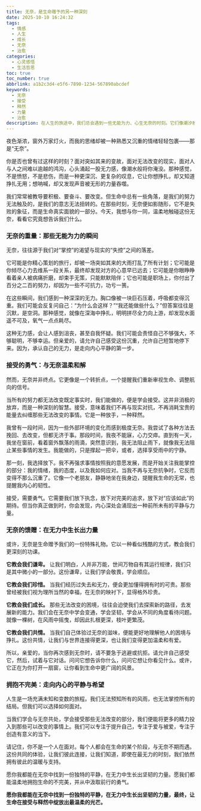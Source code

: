 ```yaml
---
title: 无奈，是生命赠予的另一种深刻
date: 2025-10-10 16:24:32
tags:
  - 情感
  - 人生
  - 成长
  - 无奈
  - 治愈
categories:
  - 心灵感悟
  - 生活哲思
toc: true
toc_number: true
abbrlink: a1b2c3d4-e5f6-7890-1234-567890abcdef
keywords:
  - 无奈
  - 接受
  - 释然
  - 力量
  - 治愈
description: 在人生的旅途中，我们总会遇到一些无能为力、心生无奈的时刻。它们像潮汐般涌来，让人感到沉重。但或许，无奈并非全然是负面情绪，它更像是一面镜子，映照出我们内心的柔软与坚韧。这篇文章，想与你一同探索无奈的深层含义，如何在无力中找到力量，让这份情绪成为我们生命中温柔的提醒，最终走向内心的平静与释然。
---
```


夜色渐浓，窗外万家灯火，而我的思绪却被一种熟悉又沉重的情绪轻轻包裹——那是“无奈”。

你是否也曾有过这样的时刻？面对突如其来的变故，面对无法改变的现实，面对人与人之间难以逾越的鸿沟，心头涌起一股无力感，像潮水般将你淹没。那种感觉，不是愤怒，不是悲伤，而是一种更深沉、更复杂的叹息，它让你想挣扎，却又知道挣扎无用；想呐喊，却又发现声音被无形的力量吞噬。

我们常常被教导要积极、要奋斗、要改变。但生命中总有一些角落，是我们的努力无法触及的，是我们的意志无法扭转的。在那些时刻，无奈便如影随形，它不是失败的象征，而是生命真实面貌的一部分。今天，我想与你一同，温柔地触碰这份无奈，看看它究竟想告诉我们什么。

### 无奈的重量：那些无能为力的瞬间

无奈，往往源于我们对“掌控”的渴望与现实的“失控”之间的落差。

它可能是你精心策划的旅行，却被一场突如其来的大雨打乱了所有计划；它可能是你倾尽心力去维系一段关系，最终却发现对方的心意早已远去；它可能是你眼睁睁看着亲人被病痛折磨，却束手无策，只能默默陪伴；它也可能是职场上，你付出了百分之二百的努力，却因为一些不可抗力，功亏一篑。

在这些瞬间，我们感到一种深深的无力。胸口像被一块巨石压着，呼吸都变得沉重。我们可能会反复问自己：“为什么会这样？”“我还能做些什么？”但答案往往是沉默，是空洞。那种感觉，就像在深海中挣扎，明明拼尽全力向上游，却发现水面遥不可及，氧气一点点耗尽。

这种无力感，会让人感到沮丧，甚至自我怀疑。我们可能会责怪自己不够强大，不够聪明，不够幸运。但亲爱的，请允许自己感受这份沉重，允许自己短暂地停下来。因为，承认自己的无力，是走向内心平静的第一步。

### 接受的勇气：与无奈温柔和解

然而，无奈并非终点。它更像是一个转折点，一个提醒我们重新审视生命、调整航向的信号。

当所有的努力都无法改变既定事实时，我们能做的，便是学会接受。这并非消极的放弃，而是一种深刻的智慧。接受，意味着我们不再与现实对抗，不再消耗宝贵的能量去纠缠那些无法改变的事情。它是一种放手，一种释然。

我曾有一段时间，因为一些外部环境的变化而感到极度无奈。我尝试了各种方法去挽回、去改变，但都无济于事。那段时间，我夜不能寐，心力交瘁。直到有一天，我坐在窗前，看着窗外飘落的雨滴，突然意识到，我无法阻止雨下，就像我无法阻止某些事情的发生。我能做的，只是撑起一把伞，或者，选择享受雨中的宁静。

那一刻，我选择放下。我不再强求事情按照我的意愿发展，而是开始关注我能掌控的部分：我的情绪，我的态度，以及我如何应对。当我不再与无奈抗争时，它反而变得不那么沉重了。它像一个老朋友，静静地坐在我身边，提醒我生命的无常，也提醒我内心的韧性。

接受，需要勇气。它需要我们放下执念，放下对完美的追求，放下对“应该如此”的期待。但当你真正做到时，你会发现，内心深处会涌现出一种前所未有的平静与力量。

### 无奈的馈赠：在无力中生长出力量

或许，无奈是生命赠予我们的一份特殊礼物。它以一种看似残酷的方式，教会我们更深刻的功课。

**它教会我们谦卑。** 让我们明白，人并非万能，世间万物自有其运行规律，我们只是其中微小的一部分。这份谦卑，让我们学会敬畏，学会顺应。

**它教会我们珍惜。** 当我们经历过失去和无力，便会更加懂得拥有时的可贵。那些曾经被我们视为理所当然的幸福，在无奈的映衬下，显得格外珍贵。

**它教会我们成长。** 那些无法改变的困境，往往会迫使我们去探索新的路径，去发展新的能力。我们会在无奈中学会变通，学会坚韧，学会从不同的角度看待问题。就像一棵树，在风雨中摇曳，却因此扎根更深，枝叶更繁茂。

**它教会我们共情。** 当我们自己体验过无奈的滋味，便能更好地理解他人的困境与挣扎。这份共情，让我们与世界连接得更深，也让我们变得更加温柔和有爱。

所以，亲爱的，当你再次感到无奈时，请不要急于逃避或抗拒。请允许自己感受它，然后，试着与它对话。问问它想告诉你什么，问问它想让你看见什么。或许，它正在为你打开一扇窗，让你看到生命中更广阔的风景。

### 拥抱不完美：走向内心的平静与希望

人生是一场充满未知和变数的旅程。我们无法预知所有的风雨，也无法掌控所有的结局。但我们可以选择如何面对。

当我们学会与无奈共处，学会接受那些无法改变的部分，我们便能将更多的精力投入到那些可以改变的事情上。我们可以专注于提升自己，专注于爱与被爱，专注于创造有意义的当下。

请记住，你不是一个人在面对。每个人都会在生命的某个阶段，与无奈不期而遇。这份共同的体验，让我们彼此连接，让我们知道，即使在最无力的时刻，我们依然拥有彼此的温暖与支持。

愿你我都能在无奈中找到一份独特的平静，在无力中生长出坚韧的力量。愿我们都能温柔地拥抱生命的不完美，并从中汲取前行的勇气。

**愿你我都能在无奈中找到一份独特的平静，在无力中生长出坚韧的力量，最终，让生命在接受与释然中绽放出最温柔的光芒。**